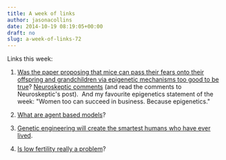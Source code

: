 ```yaml
---
title: A week of links
author: jasonacollins
date: 2014-10-19 08:19:05+00:00
draft: no
slug: a-week-of-links-72
---
```


Links this week:

  1. [Was the paper proposing that mice can pass their fears onto their offspring and grandchildren via epigenetic mechanisms too good to be true](http://www.the-scientist.com/?articles.view/articleNo/41239/title/Epigenetics-Paper-Raises-Questions/)? [Neuroskeptic comments](http://blogs.discovermagazine.com/neuroskeptic/2014/10/16/inherited-too-good-to-be-true/#.VEMSC1tCXBM) (and read the comments to Neuroskeptic's post).  And my favourite epigenetics statement of the week: "Women too can succeed in business. Because epigenetics."

	
  2. [What are agent based models](http://zacharydavid.com/2014/10/introduction-to-agent-based-models-with-respect-to-the-future-of-macroeconomics/)?

	
  3. [Genetic engineering will create the smartest humans who have ever lived](http://nautil.us/issue/18/genius/super_intelligent-humans-are-coming).

	
  4. [Is low fertility really a problem](http://www.sciencemag.org/content/346/6206/229.abstract)?
